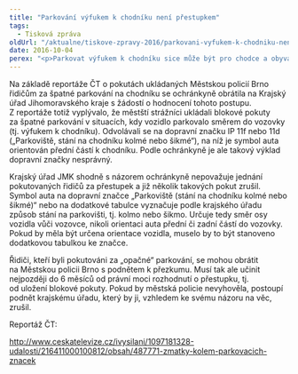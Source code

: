 ```yaml
---
title: "Parkování výfukem k chodníku není přestupkem"
tags:
  - Tisková zpráva
oldUrl: "/aktualne/tiskove-zpravy-2016/parkovani-vyfukem-k-chodniku-neni-prestupkem"
date: 2016-10-04
perex: "<p>Parkovat výfukem k chodníku sice může být pro chodce a obyvatele přilehlých domů nepříjemné, ale nejde o dopravní přestupek. Mohlo by to být přestupek pouze v případě, pokud by byl směr parkování přímo stanoven dodatkovou tabulkou k dopravní značce. Proti blokové pokutě za „špatný“ směr auta při parkování je možné se bránit do šesti měsíců od jejího uložení.</p>"
---
```


<!-- imported from the old website -->

<p>Na základě reportáže ČT o pokutách ukládaných Městskou policií Brno řidičům za špatné parkování na chodníku se ochránkyně obrátila na Krajský úřad Jihomoravského kraje s žádostí o hodnocení tohoto postupu. Z reportáže totiž vyplývalo, že městští strážníci ukládali blokové pokuty za špatné parkování v situacích, kdy vozidlo parkovalo směrem do vozovky (tj. výfukem k chodníku). Odvolávali se na dopravní značku IP 11f nebo 11d („Parkoviště, stání na chodníku kolmé nebo šikmé“), na níž je symbol auta orientován přední částí k chodníku. Podle ochránkyně je ale takový výklad dopravní značky nesprávný.</p> <p>Krajský úřad JMK shodně s názorem ochránkyně nepovažuje jednání pokutovaných řidičů za přestupek a již několik takových pokut zrušil. Symbol auta na dopravní značce „Parkoviště (stání na chodníku kolmé nebo šikmé)“ nebo na dodatkové tabulce vyznačuje podle krajského úřadu způsob stání na parkovišti, tj. kolmo nebo šikmo. Určuje tedy směr osy vozidla vůči vozovce, nikoli orientaci auta přední či zadní částí do vozovky. Pokud by měla být určena orientace vozidla, muselo by to být stanoveno dodatkovou tabulkou ke značce.</p> <p>Řidiči, kteří byli pokutováni za „opačné“ parkování, se mohou obrátit na Městskou policii Brno s podnětem k přezkumu. Musí tak ale učinit nejpozději do 6 měsíců od právní moci rozhodnutí o přestupku, tj. od uložení blokové pokuty. Pokud by městská policie nevyhověla, postoupí podnět krajskému úřadu, který by ji, vzhledem ke svému názoru na věc, zrušil.</p> <p>Reportáž ČT: </p> <a title="Otevření do nového okna" href="http://www.ceskatelevize.cz/ivysilani/1097181328-udalosti/216411000100812/obsah/487771-zmatky-kolem-parkovacich-znacek" target="_blank">http://www.ceskatelevize.cz/ivysilani/1097181328-udalosti/216411000100812/obsah/487771-zmatky-kolem-parkovacich-znacek</a> <img alt="" src="https://www.ochrance.cz/typo3/ext/od_linkdesc/icons/external.gif" class="od_linkdesc_icon_external" />
